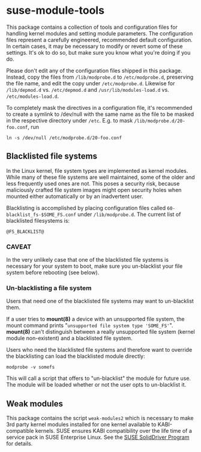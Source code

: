 # suse-module-tools

This package contains a collection of tools and configuration files for
handling kernel modules and setting module parameters. The configuration files
represent a carefully engineered, recommended default configuration. In
certain cases, it may be necessary to modify or revert some of these settings.
It's ok to do so, but make sure you know what you're doing if you do.

Please don't edit any of the configuration files shipped in this package.
Instead, copy the files from `/lib/modprobe.d` to `/etc/modprobe.d`, preserving
the file name, and edit the copy under `/etc/modprobe.d`.
Likewise for `/lib/depmod.d` vs. `/etc/depmod.d` and `/usr/lib/modules-load.d` vs.
`/etc/modules-load.d`.

To completely mask the directives in a configuration file, it's recommended
to create a symlink to /dev/null with the same name as the file to be masked 
in the respective directory under `/etc`. E.g. to mask 
`/lib/modprobe.d/20-foo.conf`, run

    ln -s /dev/null /etc/modprobe.d/20-foo.conf


## Blacklisted file systems

In the Linux kernel, file system types are implemented as kernel
modules. While many of these file systems are well maintained, some of the
older and less frequently used ones are not. This poses a security risk,
because maliciously crafted file system images might open security holes when
mounted either automatically or by an inadvertent user. 

Blacklisting is accomplished by placing configuration files called
`60-blacklist_fs-$SOME_FS.conf` under `/lib/modprobe.d`. The current list 
of blacklisted filesystems is:

    @FS_BLACKLIST@

### CAVEAT

In the very unlikely case that one of the blacklisted file systems is necessary
for your system to boot, make sure you un-blacklist your file system before
rebooting (see below). 

### Un-blacklisting a file system

Users that need one of the blacklisted file systems may want to un-blacklist
them. 

If a user tries to **mount(8)** a device with an unsupported file system, the
mount command prints "`unsupported file system type 'SOME_FS'`". **mount(8)**
can't distinguish between a really unsupported file system (kernel module
non-existent) and a blacklisted file system.

Users who need the blacklisted file systems and therefore want to override 
the blacklisting can load the blacklisted module directly:

    modprobe -v somefs

This will call a script that offers to "un-blacklist" the module for future
use. The module will be loaded whether or not the user opts to un-blacklist
it.


## Weak modules

This package contains the script `weak-modules2` which is necessary to make
3rd party kernel modules installed for one kernel available to 
KABI-compatible kernels. SUSE ensures KABI compatibility over the life
time of a service pack in SUSE Enterprise Linux. See the 
[SUSE SolidDriver Program](https://drivers.suse.com/doc/SolidDriver/) for
details.
